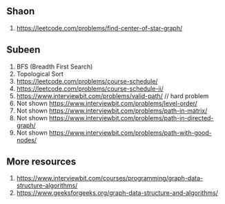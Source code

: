 ## Shaon

1. https://leetcode.com/problems/find-center-of-star-graph/

## Subeen

1. BFS (Breadth First Search)
1. Topological Sort
1. https://leetcode.com/problems/course-schedule/
1. https://leetcode.com/problems/course-schedule-ii/
1. https://www.interviewbit.com/problems/valid-path/  // hard problem
1. Not shown https://www.interviewbit.com/problems/level-order/
1. Not shown https://www.interviewbit.com/problems/path-in-matrix/
1. Not shown https://www.interviewbit.com/problems/path-in-directed-graph/
1. Not shown https://www.interviewbit.com/problems/path-with-good-nodes/

## More resources

1. https://www.interviewbit.com/courses/programming/graph-data-structure-algorithms/
1. https://www.geeksforgeeks.org/graph-data-structure-and-algorithms/

